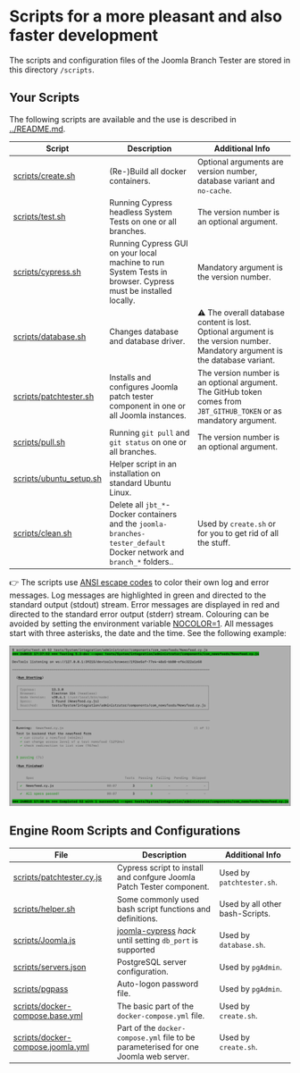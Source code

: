 # Scripts for a more pleasant and also faster development

The scripts and configuration files of the Joomla Branch Tester are stored in this directory `/scripts`.

## Your Scripts

The following scripts are available and the use is described in [../README.md](../README.md).

| Script | Description | Additional Info |
| --- | --- | --- |
| [scripts/create.sh](create.sh) | (Re-)Build all docker containers. | Optional arguments are version number, database variant and `no-cache`. |
| [scripts/test.sh](test.sh) | Running Cypress headless System Tests on one or all branches. | The version number is an optional argument. |
| [scripts/cypress.sh](cypress.sh) | Running Cypress GUI on your local machine to run System Tests in browser. Cypress must be installed locally. | Mandatory argument is the version number. |
| [scripts/database.sh](database.sh) | Changes database and database driver. | :warning: The overall database content is lost.<br />Optional argument is the version number. Mandatory argument is the database variant. |
| [scripts/patchtester.sh](patchtester.sh) | Installs and configures Joomla patch tester component in one or all Joomla instances. | The version number is an optional argument. The GitHub token comes from `JBT_GITHUB_TOKEN` or as mandatory argument. |
| [scripts/pull.sh](pull.sh) | Running `git pull` and `git status` on one or all branches. | The version number is an optional argument. |
| [scripts/ubuntu_setup.sh](ubuntu_setup.sh) | Helper script in an installation on standard Ubuntu Linux. | |
| [scripts/clean.sh](clean.sh) | Delete all `jbt_*`-Docker containers and the `joomla-branches-tester_default` Docker network and `branch_*` folders.. | Used by `create.sh` or for you to get rid of all the stuff. |

:point_right: The scripts use [ANSI escape codes](https://en.wikipedia.org/wiki/ANSI_escape_code#Colors)
to color their own log and error messages. 
Log messages are highlighted in green and directed to the standard output (stdout) stream.
Error messages are displayed in red and directed to the standard error output (stderr) stream.
Colouring can be avoided by setting the environment variable [NOCOLOR=1](https://no-color.org/).
All messages start with three asterisks, the date and the time. See the following example:

![scripts/test.sh running screen shot](../images/screen-shot.png)

## Engine Room Scripts and Configurations

| File | Description | Additional Info |
| --- | --- | --- |
| [scripts/patchtester.cy.js](patchtester.cy.js) | Cypress script to install and confgure Joomla Patch Tester component. | Used by `patchtester.sh`. |
| [scripts/helper.sh](helper.sh) | Some commonly used bash script functions and definitions. | Used by all other bash-Scripts. |
| [scripts/Joomla.js](Joomla.js) | [joomla-cypress](https://github.com/joomla-projects/joomla-cypress) *hack* until setting `db_port` is supported | Used by `database.sh`. |
| [scripts/servers.json](servers.json) | PostgreSQL server configuration. | Used by `pgAdmin`. |
| [scripts/pgpass](pgpass) | Auto-logon password file. | Used by `pgAdmin`. |
| [scripts/docker-compose.base.yml](docker-compose.base.yml) | The basic part of the `docker-compose.yml` file. | Used by `create.sh`. |
| [scripts/docker-compose.joomla.yml](docker-compose.joomla.yml) | Part of the `docker-compose.yml` file to be parameterised for one Joomla web server. | Used by `create.sh`. |
